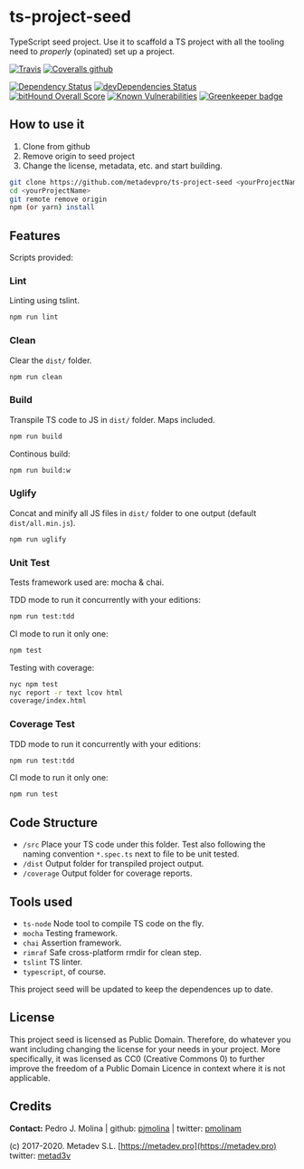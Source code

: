# ts-project-seed

TypeScript seed project. Use it to scaffold a TS project with all the tooling need to *properly* (opinated) set up a project.

[![Travis](https://img.shields.io/travis/metadevpro/ts-project-seed.svg)](https://travis-ci.org/metadevpro/ts-project-seed)
[![Coveralls github](https://img.shields.io/coveralls/github/metadevpro/ts-project-seed.svg)](https://coveralls.io/github/metadevpro/ts-project-seed)

[![Dependency Status](https://david-dm.org/metadevpro/ts-project-seed.svg)](https://david-dm.org/metadevpro/ts-project-seed)
[![devDependencies Status](https://david-dm.org/metadevpro/ts-project-seed/dev-status.svg)](https://david-dm.org/metadevpro/ts-project-seed?type=dev)
[![bitHound Overall Score](https://www.bithound.io/github/metadevpro/ts-project-seed/badges/score.svg)](https://www.bithound.io/github/metadevpro/ts-project-seed)
[![Known Vulnerabilities](https://snyk.io/test/github/metadevpro/ts-project-seed/badge.svg)](https://snyk.io/test/github/metadevpro/ts-project-seed)
[![Greenkeeper badge](https://badges.greenkeeper.io/metadevpro/ts-project-seed.svg)](https://greenkeeper.io/)

## How to use it

1. Clone from github
2. Remove origin to seed project
3. Change the license, metadata, etc. and start building.

```bash
git clone https://github.com/metadevpro/ts-project-seed <yourProjectName>
cd <yourProjectName>
git remote remove origin
npm (or yarn) install
```

## Features

Scripts provided:

### Lint

Linting using tslint.

```bash
npm run lint
```

### Clean

Clear the `dist/` folder.

```bash
npm run clean
```

### Build

Transpile TS code to JS in `dist/` folder. Maps included.

```bash
npm run build
```

Continous build:

```bash
npm run build:w
```

### Uglify

Concat and minify all JS files in `dist/` folder to one output (default `dist/all.min.js`).

```bash
npm run uglify
```

### Unit Test

Tests framework used are: mocha & chai.

TDD mode to run it concurrently with your editions:

```bash
npm run test:tdd
```

CI mode to run it only one:

```bash
npm test
```

Testing with coverage:

```bash
nyc npm test
nyc report -r text lcov html
coverage/index.html
```

### Coverage Test

TDD mode to run it concurrently with your editions:

```bash
npm run test:tdd
```

CI mode to run it only one:

```bash
npm run test
```

## Code Structure

- `/src` Place your TS code under this folder. Test also following the naming convention `*.spec.ts` next to file to be unit tested.
- `/dist` Output folder for transpiled project output.
- `/coverage` Output folder for coverage reports.

## Tools used

- `ts-node` Node tool to compile TS code on the fly.
- `mocha` Testing framework.
- `chai` Assertion framework.
- `rimraf` Safe cross-platform rmdir for clean step.
- `tslint` TS linter.
- `typescript`, of course.

This project seed will be updated to keep the dependences up to date.

## License

This project seed is licensed as Public Domain. Therefore, do whatever you want including changing the license for your needs in your project.
More specifically, it was licensed as CC0 (Creative Commons 0) to further improve the freedom of a Public Domain Licence in context where it is not applicable.

## Credits

**Contact:** Pedro J. Molina | github: [pjmolina](https://github.com/pjmolina) | twitter: [pmolinam](https://twitter.com/pmolinam)

(c) 2017-2020. Metadev S.L. [https://metadev.pro](https://metadev.pro) twitter: [metad3v](https://twitter.com/metad3v)
